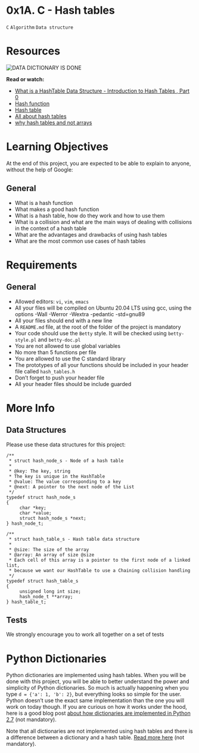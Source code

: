 # 0x1A. C - Hash tables

`C`
`Algorithm`
`Data structure`

# Resources

![DATA DICTIONARY IS DONE](https://www.tabnine.com/blog/wp-content/uploads/2021/06/data-dictionary-is.jpg)

**Read or watch:**

* [What is a HashTable Data Structure - Introduction to Hash Tables , Part 0](https://intranet.alxswe.com/rltoken/IQVfdxJlS6jhAgcuUoCseg)
* [Hash function](https://intranet.alxswe.com/rltoken/ZKpRI_FxOxAz80Onpfy0Ew)
* [Hash table](https://intranet.alxswe.com/rltoken/mxjKpEfAw3E5B8S3inPuHQ)
* [All about hash tables](https://intranet.alxswe.com/rltoken/3RwwAqmpGJpMiBa7BE9fAQ)
* [why hash tables and not arrays](https://intranet.alxswe.com/rltoken/OgO7uga3PIaCTMtTzYCY3g)

# Learning Objectives

At the end of this project, you are expected to be able to explain to anyone, without the help of Google:

## General

* What is a hash function
* What makes a good hash function
* What is a hash table, how do they work and how to use them
* What is a collision and what are the main ways of dealing with collisions in the context of a hash table
* What are the advantages and drawbacks of using hash tables
* What are the most common use cases of hash tables

# Requirements

## General

* Allowed editors: `vi`, `vim`, `emacs`
* All your files will be compiled on Ubuntu 20.04 LTS using gcc, using the options -Wall -Werror -Wextra -pedantic -std=gnu89
* All your files should end with a new line
* A `README.md` file, at the root of the folder of the project is mandatory
* Your code should use the `Betty` style. It will be checked using `betty-style.pl` and `betty-doc.pl`
* You are not allowed to use global variables
* No more than 5 functions per file
* You are allowed to use the C standard library
* The prototypes of all your functions should be included in your header file called `hash_tables.h`
* Don’t forget to push your header file
* All your header files should be include guarded

# More Info

## Data Structures

Please use these data structures for this project:
```
/**
 * struct hash_node_s - Node of a hash table
 *
 * @key: The key, string
 * The key is unique in the HashTable
 * @value: The value corresponding to a key
 * @next: A pointer to the next node of the List
 */
typedef struct hash_node_s
{
     char *key;
     char *value;
     struct hash_node_s *next;
} hash_node_t;

/**
 * struct hash_table_s - Hash table data structure
 *
 * @size: The size of the array
 * @array: An array of size @size
 * Each cell of this array is a pointer to the first node of a linked list,
 * because we want our HashTable to use a Chaining collision handling
 */
typedef struct hash_table_s
{
     unsigned long int size;
     hash_node_t **array;
} hash_table_t;
```

## Tests

We strongly encourage you to work all together on a set of tests

# Python Dictionaries

Python dictionaries are implemented using hash tables. When you will be done with this project, you will be able to better understand the power and simplicity of Python dictionaries. So much is actually happening when you type `d = {'a': 1, 'b': 2}`, but everything looks so simple for the user. Python doesn’t use the exact same implementation than the one you will work on today though. If you are curious on how it works under the hood, here is a good blog post [about how dictionaries are implemented in Python 2.7](https://intranet.alxswe.com/rltoken/hKhDFfKKcxdM9U8GZVPOHQ) (not mandatory).

Note that all dictionaries are not implemented using hash tables and there is a difference between a dictionary and a hash table. [Read more here](https://intranet.alxswe.com/rltoken/6wE80OFPwL-As1zGh2iMFg) (not mandatory).

